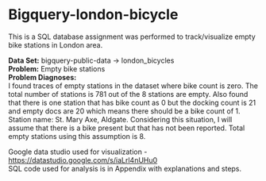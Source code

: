 # Bigquery-london-bicycle
This is a SQL database assignment was performed to track/visualize empty bike stations in London area.

**Data Set:** bigquery-public-data -> london_bicycles <br>
**Problem:** Empty bike stations <br>
**Problem Diagnoses:** <br>
I found traces of empty stations in the dataset where bike count is zero. The total number of stations is 781 out of the 8 stations are empty. Also found that there is one station that has bike count as 0 but the docking count is 21 and empty docs are 20 which means there should be a bike count of 1. Station name: St. Mary Axe, Aldgate. Considering this situation, I will assume that there is a bike present but that has not been reported. Total empty stations using this assumption is 8.

Google data studio used for visualization - https://datastudio.google.com/s/iaLrl4nUHu0 <br>
SQL code used for analysis is in Appendix with explanations and steps.
